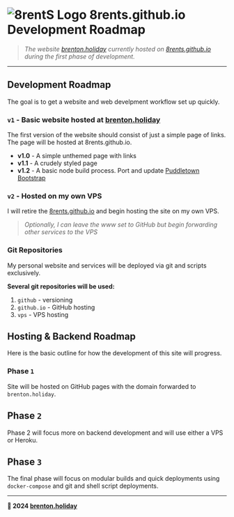 # ![8rentS Logo](https://raw.githubusercontent.com/8rents/_/i/h1/jimi.png) 8rents.github.io Development Roadmap

> *The website [brenton.holiday](https:brenton.holiday) currently hosted on [8rents.github.io](https://8rents.github.io) during the first phase of development.*

---

## Development Roadmap

The goal is to get a website and web develpment workflow set up quickly.

### `v1` - Basic website hosted at [brenton.holiday](https://brenton.holiday)

The first version of the website should consist of just a simple page of links. The page will be hosted at 8rents.github.io.

- **v1.0** - A simple unthemed page with links
- **v1.1** - A crudely styled page
- **v1.2** - A basic node build process. Port and update [Puddletown Bootstrap](https://github.com/PuddletownDesign/puddletown-bootstrap)

### `v2` - Hosted on my own VPS

I will retire the [8rents.github.io](https://8rents.github.io) and begin hosting the site on my own VPS.

> *Optionally, I can leave the www set to GitHub but begin forwarding other services to the VPS*

### Git Repositories

My personal website and services will be deployed via git and scripts exclusively.

**Several git repositories will be used:**


1. `github` - versioning
2. `github.io` - GitHub hosting
3. `vps` - VPS hosting

## Hosting & Backend Roadmap

Here is the basic outline for how the development of this site will progress.

### Phase `1`

Site will be hosted on GitHub pages with the domain forwarded to `brenton.holiday`.

## Phase `2`

Phase 2 will focus more on backend development and will use either a VPS or Heroku.

## Phase `3`

The final phase will focus on modular builds and quick deployments using `docker-compose` and git and shell script deployments.

---

**🤍 2024 [brenton.holiday](https://brenton.holiday)**